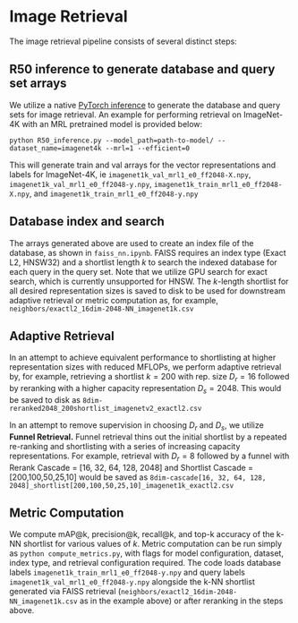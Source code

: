# Image Retrieval
The image retrieval pipeline consists of several distinct steps:

## R50 inference to generate database and query set arrays
We utilize a native [PyTorch inference](R50_inference.py) to generate the database and query sets for image retrieval. An example for performing 
retrieval on ImageNet-4K with an MRL pretrained model is provided below:

```
python R50_inference.py --model_path=path-to-model/ --dataset_name=imagenet4k --mrl=1 --efficient=0 
```
This will generate train and val arrays for the vector representations and labels for ImageNet-4K, ie
`imagenet1k_val_mrl1_e0_ff2048-X.npy`, `imagenet1k_val_mrl1_e0_ff2048-y.npy`, `imagenet1k_train_mrl1_e0_ff2048-X.npy`, and `imagenet1k_train_mrl1_e0_ff2048-y.npy`

## Database index and search
The arrays generated above are used to create an index file of the database, as shown in `faiss_nn.ipynb`. FAISS requires an 
index type (Exact L2, HNSW32) and a shortlist length $k$ to search the indexed database for each query in the query set. Note that we utilize GPU search 
for exact search, which is currently unsupported for HNSW. The $k$-length shortlist for all desired representation sizes is saved to disk to be used 
for downstream adaptive retrieval or metric computation as, for example, `neighbors/exactl2_16dim-2048-NN_imagenet1k.csv`

## Adaptive Retrieval
In an attempt to achieve equivalent performance to shortlisting at higher representation sizes with reduced MFLOPs, we perform adaptive retrieval by, for example, retrieving
a shortlist $k = 200$ with rep. size $D_r = 16$ followed by reranking with a higher capacity representation $D_s = 2048$. This would be saved to disk as `8dim-reranked2048_200shortlist_imagenetv2_exactl2.csv`

In an attempt to remove supervision in choosing $D_r$ and $D_s$, we utilize **Funnel Retrieval.** Funnel retrieval thins out the initial shortlist by a 
repeated re-ranking and shortlisting with a series of increasing capacity representations. For example, retrieval with $D_r = 8$ followed by a funnel with 
Rerank Cascade = [16, 32, 64, 128, 2048] and Shortlist Cascade = [200,100,50,25,10] would be saved as 
`8dim-cascade[16, 32, 64, 128, 2048]_shortlist[200,100,50,25,10]_imagenet1k_exactl2.csv`

## Metric Computation
We compute mAP@k, precision@k, recall@k, and top-k accuracy of the k-NN shortlist for various values of $k$. Metric computation can be run simply as
`python compute_metrics.py`, with flags for model configuration, dataset, index type, and retrieval configuration required. The code loads database labels
`imagenet1k_train_mrl1_e0_ff2048-y.npy` and query labels `imagenet1k_val_mrl1_e0_ff2048-y.npy` alongside the k-NN shortlist generated via FAISS retrieval 
(`neighbors/exactl2_16dim-2048-NN_imagenet1k.csv` as in the example above) or 
after reranking in the steps above.
